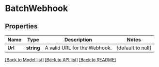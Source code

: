 # BatchWebhook

## Properties
Name | Type | Description | Notes
------------ | ------------- | ------------- | -------------
**Url** | **string** | A valid URL for the Webhook. | [default to null]

[[Back to Model list]](../README.md#documentation-for-models) [[Back to API list]](../README.md#documentation-for-api-endpoints) [[Back to README]](../README.md)

